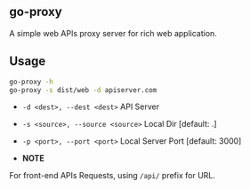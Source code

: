go-proxy
--------

A simple web APIs proxy server for rich web application.


## Usage

```sh
go-proxy -h
go-proxy -s dist/web -d apiserver.com
```

* `-d <dest>, --dest <dest>` API Server

* `-s <source>, --source <source>` Local Dir [default: .]

* `-p <port>, --port <port>` Local Server Port [default: 3000]


* __NOTE__

For front-end APIs Requests, using `/api/` prefix for URL.